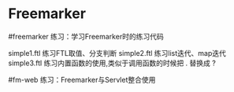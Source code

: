 # Freemarker

#freemarker
练习：学习Freemarker时的练习代码

simple1.ftl 练习FTL取值、分支判断
simple2.ftl 练习list迭代、map迭代
simple3.ftl 练习内置函数的使用,类似于调用函数的时候把 . 替换成 ?


#fm-web
练习：Freemarker与Servlet整合使用

